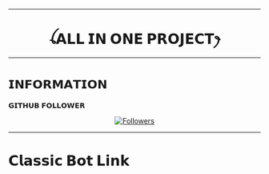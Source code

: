
-------
# <h1 align="center">ꪶ𝗔𝗟𝗟 𝗜𝗡 𝗢𝗡𝗘 𝗣𝗥𝗢𝗝𝗘𝗖𝗧ꫂ<br></h1>
-------

# ```𝗜𝗡𝗙𝗢𝗥𝗠𝗔𝗧𝗜𝗢𝗡```

𝗚𝗜𝗧𝗛𝗨𝗕 𝗙𝗢𝗟𝗟𝗢𝗪𝗘𝗥
<p align="center">
<a href="https://github.com/Samue-l1/followers"><img title="Followers" src="https://img.shields.io/github/followers/Samue-l1?color=red&style=flat-square"></a>

-------
# 𝗖𝗹𝗮𝘀𝘀𝗶𝗰 𝗕𝗼𝘁 𝗟𝗶𝗻𝗸

